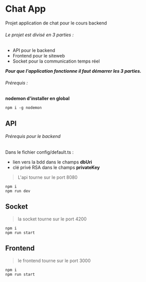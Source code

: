 # Chat App
 Projet application de chat  pour le cours backend 

###### Le projet est divisé en 3 parties :

  - API pour le backend
  - Frontend pour le siteweb
  - Socket pour la communication temps réel

***Pour que l'application fonctionne il faut démarrer les 3 parties.***

###### Prérequis :

**nodemon d'installer en global**
```
npm i -g nodemon
```

## API 

###### Prérequis pour le backend

Dans le fichier config/default.ts :
 - lien vers la bdd dans le champs **dbUri**
 - clé privé RSA dans le champs **privateKey**

> L'api tourne sur le port 8080 

```
npm i
npm run dev

```

## Socket 

> la socket tourne sur le port 4200 

```
npm i 
npm run start 
```

## Frontend 

> le frontend tourne sur le port 3000 

```
npm i 
npm run start
```

